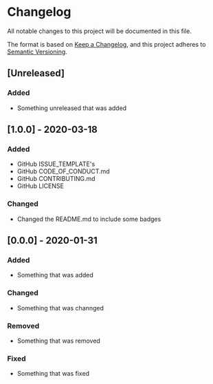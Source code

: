 # Changelog
All notable changes to this project will be documented in this file.

The format is based on [Keep a Changelog](https://keepachangelog.com/en/1.0.0/),
and this project adheres to [Semantic Versioning](https://semver.org/spec/v2.0.0.html).

## [Unreleased]
### Added
- Something unreleased that was added

## [1.0.0] - 2020-03-18
### Added
- GitHub ISSUE_TEMPLATE's
- GitHub CODE_OF_CONDUCT.md
- GitHub CONTRIBUTING.md
- GitHub LICENSE

### Changed
- Changed the README.md to include some badges

## [0.0.0] - 2020-01-31
### Added
- Something that was added

### Changed
- Something that was channged

### Removed
- Something that was removed

### Fixed
- Something that was fixed
